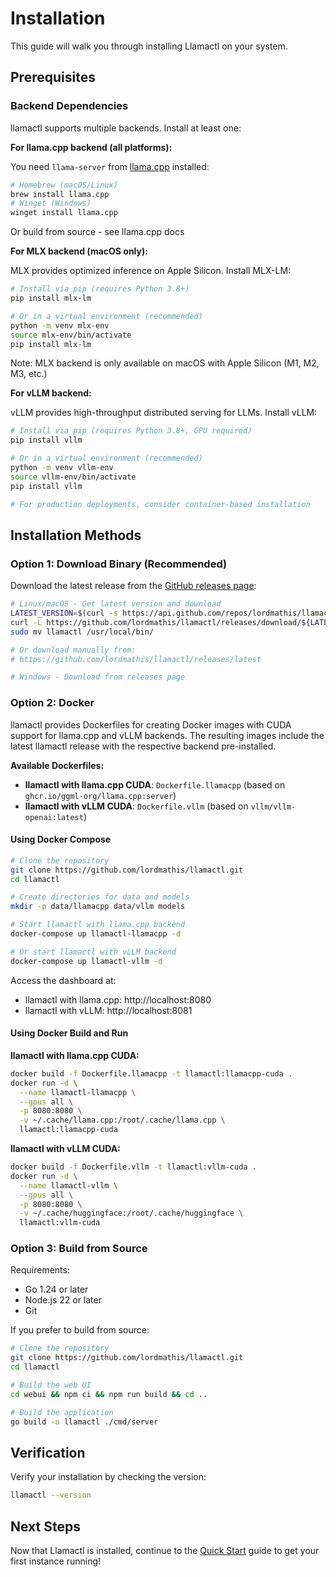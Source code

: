 # Installation

This guide will walk you through installing Llamactl on your system.

## Prerequisites

### Backend Dependencies

llamactl supports multiple backends. Install at least one:

**For llama.cpp backend (all platforms):**

You need `llama-server` from [llama.cpp](https://github.com/ggml-org/llama.cpp) installed:

```bash
# Homebrew (macOS/Linux)
brew install llama.cpp
# Winget (Windows)
winget install llama.cpp
```

Or build from source - see llama.cpp docs

**For MLX backend (macOS only):**

MLX provides optimized inference on Apple Silicon. Install MLX-LM:

```bash
# Install via pip (requires Python 3.8+)
pip install mlx-lm

# Or in a virtual environment (recommended)
python -m venv mlx-env
source mlx-env/bin/activate
pip install mlx-lm
```

Note: MLX backend is only available on macOS with Apple Silicon (M1, M2, M3, etc.)

**For vLLM backend:**

vLLM provides high-throughput distributed serving for LLMs. Install vLLM:

```bash
# Install via pip (requires Python 3.8+, GPU required)
pip install vllm

# Or in a virtual environment (recommended)
python -m venv vllm-env
source vllm-env/bin/activate
pip install vllm

# For production deployments, consider container-based installation
```

## Installation Methods

### Option 1: Download Binary (Recommended)

Download the latest release from the [GitHub releases page](https://github.com/lordmathis/llamactl/releases):

```bash
# Linux/macOS - Get latest version and download
LATEST_VERSION=$(curl -s https://api.github.com/repos/lordmathis/llamactl/releases/latest | grep '"tag_name":' | sed -E 's/.*"([^"]+)".*/\1/')
curl -L https://github.com/lordmathis/llamactl/releases/download/${LATEST_VERSION}/llamactl-${LATEST_VERSION}-$(uname -s | tr '[:upper:]' '[:lower:]')-$(uname -m).tar.gz | tar -xz
sudo mv llamactl /usr/local/bin/

# Or download manually from:
# https://github.com/lordmathis/llamactl/releases/latest

# Windows - Download from releases page
```

### Option 2: Docker

llamactl provides Dockerfiles for creating Docker images with CUDA support for llama.cpp and vLLM backends. The resulting images include the latest llamactl release with the respective backend pre-installed.

**Available Dockerfiles:**
- **llamactl with llama.cpp CUDA**: `Dockerfile.llamacpp` (based on `ghcr.io/ggml-org/llama.cpp:server`)
- **llamactl with vLLM CUDA**: `Dockerfile.vllm` (based on `vllm/vllm-openai:latest`)

#### Using Docker Compose

```bash
# Clone the repository
git clone https://github.com/lordmathis/llamactl.git
cd llamactl

# Create directories for data and models
mkdir -p data/llamacpp data/vllm models

# Start llamactl with llama.cpp backend
docker-compose up llamactl-llamacpp -d

# Or start llamactl with vLLM backend
docker-compose up llamactl-vllm -d
```

Access the dashboard at:
- llamactl with llama.cpp: http://localhost:8080
- llamactl with vLLM: http://localhost:8081

#### Using Docker Build and Run

**llamactl with llama.cpp CUDA:**
```bash
docker build -f Dockerfile.llamacpp -t llamactl:llamacpp-cuda .
docker run -d \
  --name llamactl-llamacpp \
  --gpus all \
  -p 8080:8080 \
  -v ~/.cache/llama.cpp:/root/.cache/llama.cpp \
  llamactl:llamacpp-cuda
```

**llamactl with vLLM CUDA:**
```bash
docker build -f Dockerfile.vllm -t llamactl:vllm-cuda .
docker run -d \
  --name llamactl-vllm \
  --gpus all \
  -p 8080:8080 \
  -v ~/.cache/huggingface:/root/.cache/huggingface \
  llamactl:vllm-cuda
```

### Option 3: Build from Source

Requirements:
- Go 1.24 or later
- Node.js 22 or later
- Git

If you prefer to build from source:

```bash
# Clone the repository
git clone https://github.com/lordmathis/llamactl.git
cd llamactl

# Build the web UI
cd webui && npm ci && npm run build && cd ..

# Build the application
go build -o llamactl ./cmd/server
```

## Verification

Verify your installation by checking the version:

```bash
llamactl --version
```

## Next Steps

Now that Llamactl is installed, continue to the [Quick Start](quick-start.md) guide to get your first instance running!
